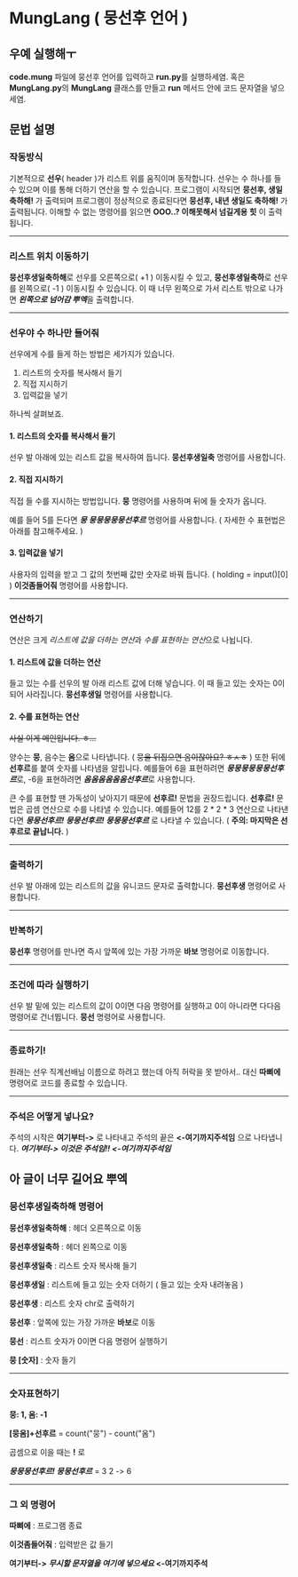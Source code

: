 # MungLang ( 뭉선후 언어 )

## 우예 실행해ㅜ
**code.mung** 파일에 뭉선후 언어를 입력하고 **run.py**를 실행하세염. 혹은 **MungLang.py**의 **MungLang** 클래스를 만들고 **run** 메서드 안에 코드 문자열을 넣으세염.

## 문법 설명
### 작동방식
기본적으로 **선우**( header )가 리스트 위를 움직이며 동작합니다. 선우는 수 하나를 들 수 있으며 이를 통해 더하기 연산을 할 수 있습니다. 프로그램이 시작되면 **뭉선후, 생일축하해!** 가 출력되며 프로그램이 정상적으로 종료된다면 **뭉선후, 내년 생일도 축하해!** 가 출력됩니다. 이해할 수 없는 명령어를 읽으면 **OOO..? 이해못해서 넘길게용 힛** 이 출력됩니다.

---

### 리스트 위치 이동하기
**뭉선후생일축하해**로 선우를 오른쪽으로( +1 ) 이동시킬 수 있고,
**뭉선후생일축하**로 선우를 왼쪽으로( -1 ) 이동시킬 수 있습니다. 이 때 너무 왼쪽으로 가서 리스트 밖으로 나가면 ***왼쪽으로 넘어감 뿌엑***을 출력합니다.

---

### 선우야 수 하나만 들어줘
선우에게 수를 들게 하는 방법은 세가지가 있습니다.
1. 리스트의 숫자를 복사해서 들기
2. 직접 지시하기
3. 입력값을 넣기

하나씩 살펴보죠.
#### 1. 리스트의 숫자를 복사해서 들기
선우 발 아래에 있는 리스트 값을 복사하여 듭니다. **뭉선후생일축** 명령어를 사용합니다.

#### 2. 직접 지시하기
직접 들 수를 지시하는 방법입니다. **뭉** 명령어를 사용하며 뒤에 들 숫자가 옵니다.

예를 들어 5를 든다면 ***뭉 뭉뭉뭉뭉뭉선후르*** 명령어를 사용합니다. ( 자세한 수 표현법은 아래를 참고해주세요. )

#### 3. 입력값을 넣기
사용자의 입력을 받고 그 값의 첫번째 값만 숫자로 바꿔 듭니다. ( holding = input()[0] ) **이것좀들어줘** 명령어를 사용합니다.

---

### 연산하기
연산은 크게 *리스트에 값을 더하는 연산*과 *수를 표현하는 연산*으로 나뉩니다.

#### 1. 리스트에 값을 더하는 연산
들고 있는 수를 선우의 발 아래 리스트 값에 더해 넣습니다. 이 때 들고 있는 숫자는 0이 되어 사라집니다.
**뭉선후생일** 명령어를 사용합니다.

#### 2. 수를 표현하는 연산
~~사실 이게 메인입니다. ㅎ...~~

양수는 **뭉**, 음수는 **옴**으로 나타냅니다. ( ~~뭉을 뒤집으면 옴이잖아요? ㅎㅅㅎ~~ ) 또한 뒤에 **선후르**를 붙여 숫자를 나타냄을 알립니다. 예를들어 6을 표현하려면 ***뭉뭉뭉뭉뭉뭉선후르***로, -6을 표현하려면 ***옴옴옴옴옴옴선후르***로 사용합니다.

큰 수를 표현할 땐 가독성이 낮아지기 때문에 **선후르!** 문법을 권장드립니다. **선후르!** 문법은 곱셈 연산으로 수를 나타낼 수 있습니다. 예를들어 12를 2 * 2 * 3 연산으로 나타낸다면 ***뭉뭉선후르! 뭉뭉선후르! 뭉뭉뭉선후르*** 로 나타낼 수 있습니다. ( **주의: 마지막은 선후르로 끝납니다.** )

---

### 출력하기 
선우 발 아래에 있는 리스트의 값을 유니코드 문자로 출력합니다. **뭉선후생** 명령어로 사용합니다.

---

### 반복하기
**뭉선후** 명령어를 만나면 즉시 앞쪽에 있는 가장 가까운 **바보** 명령어로 이동합니다.

---

### 조건에 따라 실행하기
선우 발 밑에 있는 리스트의 값이 0이면 다음 명령어를 실행하고 0이 아니라면 다다음 명령어로 건너뜁니다. **뭉선** 명령어로 사용합니다.

---

### 종료하기!
원래는 선우 직계선배님 이름으로 하려고 했는데 아직 허락을 못 받아서.. 대신 **따삐에** 명령어로 코드를 종료할 수 있습니다.

---

### 주석은 어떻게 넣나요?
주석의 시작은 **여기부터->** 로 나타내고 주석의 끝은 **<-여기까지주석임** 으로 나타냅니다.
***여기부터-> 이것은 주석임!! <-여기까지주석임***

## 아 글이 너무 길어요 뿌엑

### 뭉선후생일축하해 명령어
**뭉선후생일축하해** : 헤더 오른쪽으로 이동

**뭉선후생일축하** : 헤더 왼쪽으로 이동

**뭉선후생일축** : 리스트 숫자 복사해 들기

**뭉선후생일** : 리스트에 들고 있는 숫자 더하기 ( 들고 있는 숫자 내려놓음 ) 

**뭉선후생** : 리스트 숫자 chr로 출력하기

**뭉선후** : 앞쪽에 있는 가장 가까운 **바보**로 이동

**뭉선** : 리스트 숫자가 0이면 다음 명령어 실행하기

**뭉 [숫자]** : 숫자 들기


---

### 숫자표현하기

**뭉: 1, 옴: -1**

**[뭉옴]+선후르** = count("뭉") - count("옴")

곱셈으로 이을 때는 **!** 로

***뭉뭉뭉선후르! 뭉뭉선후르*** = 3 2 -> 6

---
### 그 외 명령어

**따삐에** : 프로그램 종료

**이것좀들어줘** : 입력받은 값 들기

**여기부터-> *무시할 문자열을 여기에 넣으세요* <-여기까지주석**